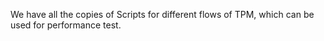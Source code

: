 We have all the copies of Scripts for different flows of TPM, which can be used for performance test.
